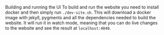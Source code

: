Building and running the UI
To build and run the website you need to install docker and then simply run `./dev-site.sh`.
This will download a docker image with jekyll, pygments and all the dependencies needed to build the website.
It will run it in watch mode, meaning that you can do live changes to the website and see the result at `localhost:4040`.
